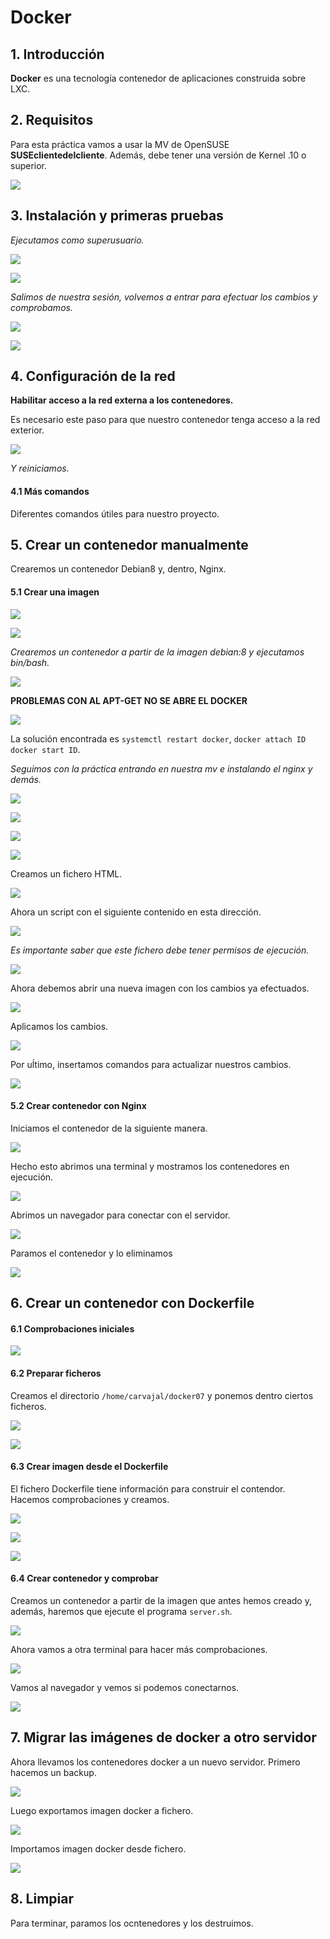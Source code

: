 # Docker

## 1. Introducción

**Docker** es una tecnología contenedor de aplicaciones construida sobre LXC.

## 2. Requisitos

Para esta práctica vamos a usar la MV de OpenSUSE **SUSEclientedelcliente**. Además, debe tener
una versión de Kernel .10 o superior.

![](./img/1.png)

## 3. Instalación y primeras pruebas

*Ejecutamos como superusuario.*

![](./img/2.png)

![](./img/3.png)

*Salimos de nuestra sesión, volvemos a entrar para efectuar los cambios y comprobamos.*

![](./img/4.png)

![](./img/5.png)

## 4. Configuración de la red

**Habilitar acceso a la red externa a los contenedores.**

Es necesario este paso para que nuestro contenedor tenga acceso a la red exterior.

![](./img/6.png)

*Y reiniciamos.*

#### 4.1 Más comandos

Diferentes comandos útiles para nuestro proyecto.

## 5. Crear un contenedor manualmente

Crearemos un contenedor Debian8 y, dentro, Nginx.

#### 5.1 Crear una imagen

![](./img/7.png)

![](./img/8.png)

*Crearemos un contenedor a partir de la imagen debian:8 y ejecutamos bin/bash.*

![](./img/9.png)

**PROBLEMAS CON AL APT-GET NO SE ABRE EL DOCKER**

![](./img/error.png)

La solución encontrada es `systemctl restart docker`, `docker attach ID` `docker start ID`.

*Seguimos con la práctica entrando en nuestra mv e instalando el nginx y demás.*

![](./img/10.png)

![](./img/11.png)

![](./img/12.png)

![](./img/13.png)

Creamos un fichero HTML.

![](./img/14.png)

Ahora un script con el siguiente contenido en esta dirección.

![](./img/15.png)

*Es importante saber que este fichero debe tener permisos de ejecución.*

![](./img/16.png)

Ahora debemos abrir una nueva imagen con los cambios ya efectuados.

![](./img/17.png)

Aplicamos los cambios.

![](./img/18.png)

Por uĺtimo, insertamos comandos para actualizar nuestros cambios.

![](./img/19.png)

#### 5.2 Crear contenedor con Nginx

Iniciamos el contenedor de la siguiente manera.

![](./img/20.png)

Hecho esto abrimos una terminal y mostramos los contenedores en ejecución.

![](./img/21.png)

Abrimos un navegador para conectar con el servidor.

![](./img/22.png)

Paramos el contenedor y lo eliminamos

![](./img/23.png)

## 6. Crear un contenedor con Dockerfile

#### 6.1 Comprobaciones iniciales

![](./img/24.png)

#### 6.2 Preparar ficheros

Creamos el directorio `/home/carvajal/docker07` y ponemos dentro ciertos ficheros.

![](./img/25.png)

![](./img/26.png)

#### 6.3 Crear imagen desde el Dockerfile

El fichero Dockerfile tiene información para construir el contendor. Hacemos comprobaciones y creamos.

![](./img/26.png)

![](./img/27.png)

![](./img/28.png)

#### 6.4 Crear contenedor y comprobar

Creamos un contenedor a partir de la imagen que antes hemos creado y, además, haremos que ejecute el programa `server.sh`.

![](./img/29.png)

Ahora vamos a otra terminal para hacer más comprobaciones.

![](./img/30.png)

Vamos al navegador y vemos si podemos conectarnos.

![](./img/31.png)

## 7. Migrar las imágenes de docker a otro servidor

Ahora llevamos los contenedores docker a un nuevo servidor. Primero hacemos un backup.

![](./img/32.png)

Luego exportamos imagen docker a fichero.

![](./img/33.png)

Importamos imagen docker desde fichero.

![](./img/34.png)

## 8. Limpiar

Para terminar, paramos los ocntenedores y los destruimos.
